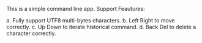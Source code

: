 This is a simple command line app.
Support Feautures:

  a. Fully support UTF8 multi-bytes characters.
  b. Left Right to move correctly.
  c. Up Down to iterate historical command.
  d. Back Del to delete a character correctly.
